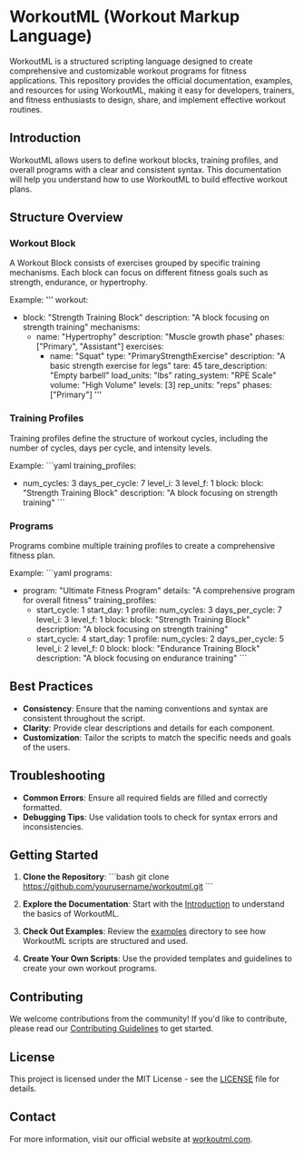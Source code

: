 
# WorkoutML (Workout Markup Language)

WorkoutML is a structured scripting language designed to create comprehensive and customizable workout programs for fitness applications. This repository provides the official documentation, examples, and resources for using WorkoutML, making it easy for developers, trainers, and fitness enthusiasts to design, share, and implement effective workout routines.

## Introduction

WorkoutML allows users to define workout blocks, training profiles, and overall programs with a clear and consistent syntax. This documentation will help you understand how to use WorkoutML to build effective workout plans.

## Structure Overview

### Workout Block

A Workout Block consists of exercises grouped by specific training mechanisms. Each block can focus on different fitness goals such as strength, endurance, or hypertrophy.

Example:
'''
workout:
  - block: "Strength Training Block"
    description: "A block focusing on strength training"
    mechanisms:
      - name: "Hypertrophy"
        description: "Muscle growth phase"
        phases: ["Primary", "Assistant"]
        exercises:
          - name: "Squat"
            type: "PrimaryStrengthExercise"
            description: "A basic strength exercise for legs"
            tare: 45
            tare_description: "Empty barbell"
            load_units: "lbs"
            rating_system: "RPE Scale"
            volume: "High Volume"
            levels: [3]
            rep_units: "reps"
            phases: ["Primary"]
'''

### Training Profiles

Training profiles define the structure of workout cycles, including the number of cycles, days per cycle, and intensity levels.

Example:
\`\`\`yaml
training_profiles:
  - num_cycles: 3
    days_per_cycle: 7
    level_i: 3
    level_f: 1
    block:
      block: "Strength Training Block"
      description: "A block focusing on strength training"
\`\`\`

### Programs

Programs combine multiple training profiles to create a comprehensive fitness plan.

Example:
\`\`\`yaml
programs:
  - program: "Ultimate Fitness Program"
    details: "A comprehensive program for overall fitness"
    training_profiles:
      - start_cycle: 1
        start_day: 1
        profile:
          num_cycles: 3
          days_per_cycle: 7
          level_i: 3
          level_f: 1
          block:
            block: "Strength Training Block"
            description: "A block focusing on strength training"
      - start_cycle: 4
        start_day: 1
        profile:
          num_cycles: 2
          days_per_cycle: 5
          level_i: 2
          level_f: 0
          block:
            block: "Endurance Training Block"
            description: "A block focusing on endurance training"
\`\`\`

## Best Practices

- **Consistency**: Ensure that the naming conventions and syntax are consistent throughout the script.
- **Clarity**: Provide clear descriptions and details for each component.
- **Customization**: Tailor the scripts to match the specific needs and goals of the users.

## Troubleshooting

- **Common Errors**: Ensure all required fields are filled and correctly formatted.
- **Debugging Tips**: Use validation tools to check for syntax errors and inconsistencies.

## Getting Started

1. **Clone the Repository**:
   \`\`\`bash
   git clone https://github.com/yourusername/workoutml.git
   \`\`\`

2. **Explore the Documentation**: Start with the [Introduction](docs/introduction.md) to understand the basics of WorkoutML.

3. **Check Out Examples**: Review the [examples](examples) directory to see how WorkoutML scripts are structured and used.

4. **Create Your Own Scripts**: Use the provided templates and guidelines to create your own workout programs.

## Contributing

We welcome contributions from the community! If you'd like to contribute, please read our [Contributing Guidelines](CONTRIBUTING.md) to get started.

## License

This project is licensed under the MIT License - see the [LICENSE](LICENSE) file for details.

## Contact

For more information, visit our official website at [workoutml.com](http://workoutml.com).

